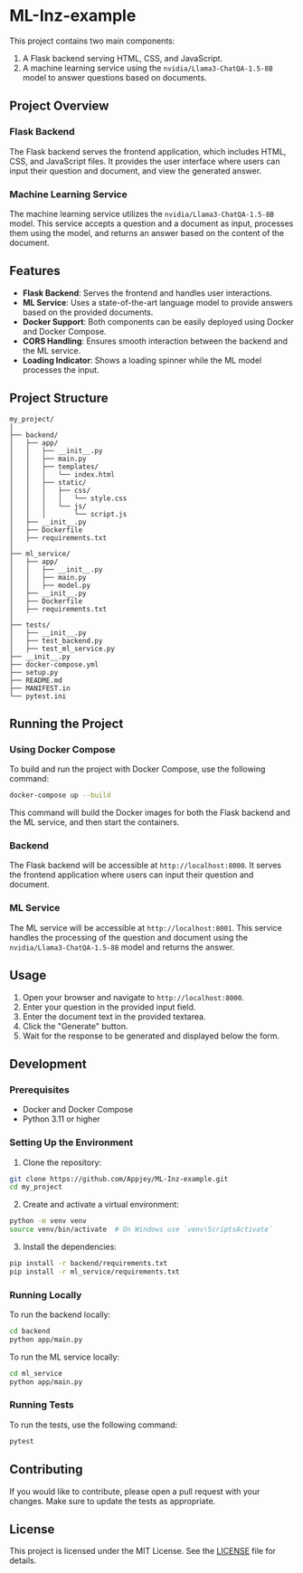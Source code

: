 
# ML-Inz-example

This project contains two main components:
1. A Flask backend serving HTML, CSS, and JavaScript.
2. A machine learning service using the `nvidia/Llama3-ChatQA-1.5-8B` model to answer questions based on documents.

## Project Overview

### Flask Backend

The Flask backend serves the frontend application, which includes HTML, CSS, and JavaScript files. It provides the user interface where users can input their question and document, and view the generated answer.

### Machine Learning Service

The machine learning service utilizes the `nvidia/Llama3-ChatQA-1.5-8B` model. This service accepts a question and a document as input, processes them using the model, and returns an answer based on the content of the document.

## Features

- **Flask Backend**: Serves the frontend and handles user interactions.
- **ML Service**: Uses a state-of-the-art language model to provide answers based on the provided documents.
- **Docker Support**: Both components can be easily deployed using Docker and Docker Compose.
- **CORS Handling**: Ensures smooth interaction between the backend and the ML service.
- **Loading Indicator**: Shows a loading spinner while the ML model processes the input.

## Project Structure

```
my_project/
│
├── backend/
│   ├── app/
│   │   ├── __init__.py
│   │   ├── main.py
│   │   ├── templates/
│   │   │   └── index.html
│   │   ├── static/
│   │   │   ├── css/
│   │   │   │   └── style.css
│   │   │   └── js/
│   │   │       └── script.js
│   ├── __init__.py
│   ├── Dockerfile
│   ├── requirements.txt
│
├── ml_service/
│   ├── app/
│   │   ├── __init__.py
│   │   ├── main.py
│   │   ├── model.py
│   ├── __init__.py
│   ├── Dockerfile
│   ├── requirements.txt
│
├── tests/
│   ├── __init__.py
│   ├── test_backend.py
│   ├── test_ml_service.py
├── __init__.py
├── docker-compose.yml
├── setup.py
├── README.md
├── MANIFEST.in
└── pytest.ini
```

## Running the Project

### Using Docker Compose

To build and run the project with Docker Compose, use the following command:

```bash
docker-compose up --build
```

This command will build the Docker images for both the Flask backend and the ML service, and then start the containers.

### Backend

The Flask backend will be accessible at `http://localhost:8000`. It serves the frontend application where users can input their question and document.

### ML Service

The ML service will be accessible at `http://localhost:8001`. This service handles the processing of the question and document using the `nvidia/Llama3-ChatQA-1.5-8B` model and returns the answer.

## Usage

1. Open your browser and navigate to `http://localhost:8000`.
2. Enter your question in the provided input field.
3. Enter the document text in the provided textarea.
4. Click the "Generate" button.
5. Wait for the response to be generated and displayed below the form.

## Development

### Prerequisites

- Docker and Docker Compose
- Python 3.11 or higher

### Setting Up the Environment

1. Clone the repository:

```bash
git clone https://github.com/Appjey/ML-Inz-example.git
cd my_project
```

2. Create and activate a virtual environment:

```bash
python -m venv venv
source venv/bin/activate  # On Windows use `venv\ScriptsActivate`
```

3. Install the dependencies:

```bash
pip install -r backend/requirements.txt
pip install -r ml_service/requirements.txt
```

### Running Locally

To run the backend locally:

```bash
cd backend
python app/main.py
```

To run the ML service locally:

```bash
cd ml_service
python app/main.py
```

### Running Tests

To run the tests, use the following command:

```bash
pytest
```

## Contributing

If you would like to contribute, please open a pull request with your changes. Make sure to update the tests as appropriate.

## License

This project is licensed under the MIT License. See the [LICENSE](LICENSE) file for details.
